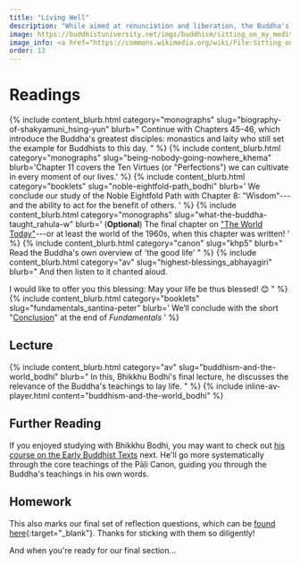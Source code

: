 ```yaml
---
title: "Living Well"
description: "While aimed at renunciation and liberation, the Buddha's teachings also offer practical advice for living in the world."
image: https://buddhistuniversity.net/imgs/buddhism/sitting_on_my_meditation_rock.jpg
image_info: <a href="https://commons.wikimedia.org/wiki/File:Sitting_on_my_meditation_rock.jpg">Joi Ito</a>, <a href="https://creativecommons.org/licenses/by/2.0">CC BY 2.0</a>
order: 13
---
```


# Readings

{% include content_blurb.html category="monographs" slug="biography-of-shakyamuni_hsing-yun" blurb="
Continue with Chapters 45–46, which introduce the Buddha's greatest disciples: monastics and laity who still set the example for Buddhists to this day.
" %}
{% include content_blurb.html category="monographs" slug="being-nobody-going-nowhere_khema" blurb='Chapter 11 covers the Ten Virtues (or "Perfections") we can cultivate in every moment of our lives.' %}
{% include content_blurb.html category="booklets" slug="noble-eightfold-path_bodhi" blurb='
We conclude our study of the Noble Eightfold Path with Chapter 8: "Wisdom"---and the ability to act for the benefit of others.
' %}
{% include content_blurb.html category="monographs" slug="what-the-buddha-taught_rahula-w" blurb='
(**Optional**) The final chapter on ["The World Today"](https://web.archive.org/web/20120226193918/http://sites.google.com/site/rahulawhatthebuddha/what-the-buddha-taught)---or at least the world of the 1960s, when this chapter was written!
' %}
{% include content_blurb.html category="canon" slug="khp5" blurb="
Read the Buddha's own overview of 'the good life'
" %}
{% include content_blurb.html category="av" slug="highest-blessings_abhayagiri" blurb="
And then listen to it chanted aloud.

I would like to offer you this blessing:
May your life be thus blessed! 😊
" %}
{% include content_blurb.html category="booklets" slug="fundamentals_santina-peter" blurb='
We’ll conclude with the short "[Conclusion](https://www.buddhanet.net/funbud15.htm)" at the end of *Fundamentals*
' %}

## Lecture

{% include content_blurb.html category="av" slug="buddhism-and-the-world_bodhi" blurb="
In this, Bhikkhu Bodhi's final lecture, he discusses the relevance of the Buddha's teachings to lay life.
" %}
{% include inline-av-player.html content="buddhism-and-the-world_bodhi" %}

## Further Reading

If you enjoyed studying with Bhikkhu Bodhi, you may want to check out [his course on the Early Buddhist Texts](/courses/ebts) next.
He'll go more systematically through the core teachings of the Pāḷi Canon,
guiding you through the Buddha's teachings in his own words.

## Homework

This also marks our final set of reflection questions, which can be [found here](https://docs.google.com/forms/d/e/1FAIpQLScIhOOvEq1VrCkAN0_2me3FUVcbq0aWFaw5Q_TpEE-vSBGMfg/viewform?usp=sf_link){:target="_blank"}.
Thanks for sticking with them so diligently!

And when you're ready for our final section...

